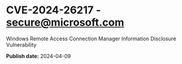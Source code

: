 # CVE-2024-26217 - secure@microsoft.com

Windows Remote Access Connection Manager Information Disclosure Vulnerability

**Publish date:** 2024-04-09
